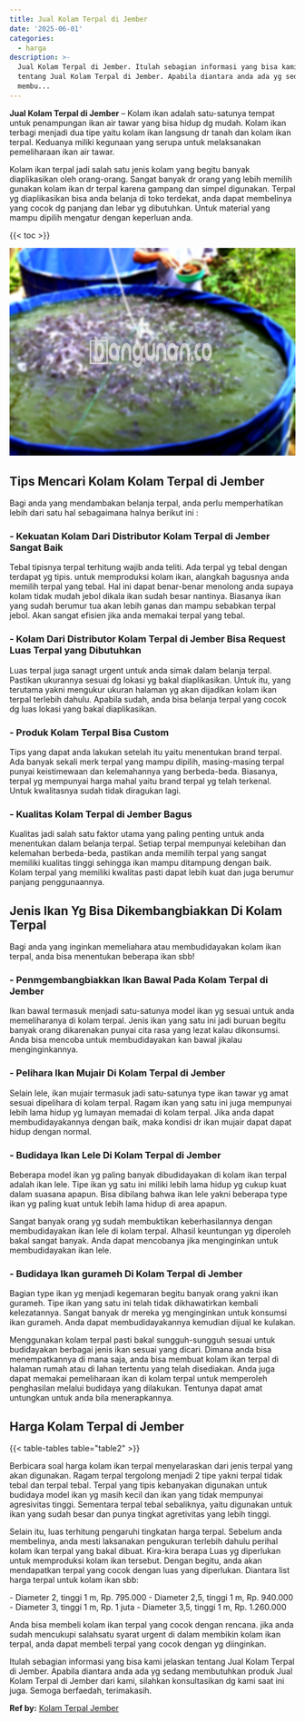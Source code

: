 ```yaml
---
title: Jual Kolam Terpal di Jember
date: '2025-06-01'
categories:
  - harga
description: >-
  Jual Kolam Terpal di Jember. Itulah sebagian informasi yang bisa kami jelaskan
  tentang Jual Kolam Terpal di Jember. Apabila diantara anda ada yg sedang
  membu...
---
```


**Jual Kolam Terpal di Jember** – Kolam ikan adalah satu-satunya tempat untuk penampungan ikan air tawar yang bisa hidup dg mudah. Kolam ikan terbagi menjadi dua tipe yaitu kolam ikan langsung dr tanah dan kolam ikan terpal. Keduanya miliki kegunaan yang serupa untuk melaksanakan pemeliharaan ikan air tawar.

Kolam ikan terpal jadi salah satu jenis kolam yang begitu banyak diaplikasikan oleh orang-orang. Sangat banyak dr orang yang lebih memilih gunakan kolam ikan dr terpal karena gampang dan simpel digunakan. Terpal yg diaplikasikan bisa anda belanja di toko terdekat, anda dapat membelinya yang cocok dg panjang dan lebar yg dibutuhkan. Untuk material yang mampu dipilih mengatur dengan keperluan anda.

{{< toc >}}

![Jual Kolam Terpal di Jember](/images/jual-kolam-terpal-46.png)

## Tips Mencari Kolam Kolam Terpal di Jember

Bagi anda yang mendambakan belanja terpal, anda perlu memperhatikan lebih dari satu hal sebagaimana halnya berikut ini :

### \- Kekuatan Kolam Dari Distributor Kolam Terpal di Jember Sangat Baik

Tebal tipisnya terpal terhitung wajib anda teliti. Ada terpal yg tebal dengan terdapat yg tipis. untuk memproduksi kolam ikan, alangkah bagusnya anda memilih terpal yang tebal. Hal ini dapat benar-benar menolong anda supaya kolam tidak mudah jebol dikala ikan sudah besar nantinya. Biasanya ikan yang sudah berumur tua akan lebih ganas dan mampu sebabkan terpal jebol. Akan sangat efisien jika anda memakai terpal yang tebal.

### \- Kolam Dari Distributor Kolam Terpal di Jember Bisa Request Luas Terpal yang Dibutuhkan

Luas terpal juga sanagt urgent untuk anda simak dalam belanja terpal. Pastikan ukurannya sesuai dg lokasi yg bakal diaplikasikan. Untuk itu, yang terutama yakni mengukur ukuran halaman yg akan dijadikan kolam ikan terpal terlebih dahulu. Apabila sudah, anda bisa belanja terpal yang cocok dg luas lokasi yang bakal diaplikasikan.

### \- Produk Kolam Terpal Bisa Custom

Tips yang dapat anda lakukan setelah itu yaitu menentukan brand terpal. Ada banyak sekali merk terpal yang mampu dipilih, masing-masing terpal punyai keistimewaan dan kelemahannya yang berbeda-beda. Biasanya, terpal yg mempunyai harga mahal yaitu brand terpal yg telah terkenal. Untuk kwalitasnya sudah tidak diragukan lagi.

### \- Kualitas Kolam Terpal di Jember Bagus

Kualitas jadi salah satu faktor utama yang paling penting untuk anda menentukan dalam belanja terpal. Setiap terpal mempunyai kelebihan dan kelemahan berbeda-beda, pastikan anda memilih terpal yang sangat memiliki kualitas tinggi sehingga ikan mampu ditampung dengan baik. Kolam terpal yang memiliki kwalitas pasti dapat lebih kuat dan juga berumur panjang penggunaannya.

## Jenis Ikan Yg Bisa Dikembangbiakkan Di Kolam Terpal

Bagi anda yang inginkan memeliahara atau membudidayakan kolam ikan terpal, anda bisa menentukan beberapa ikan sbb!

### \- Penmgembangbiakkan Ikan Bawal Pada Kolam Terpal di Jember

Ikan bawal termasuk menjadi satu-satunya model ikan yg sesuai untuk anda memeliharanya di kolam terpal. Jenis ikan yang satu ini jadi buruan begitu banyak orang dikarenakan punyai cita rasa yang lezat kalau dikonsumsi. Anda bisa mencoba untuk membudidayakan kan bawal jikalau menginginkannya.

### \- Pelihara Ikan Mujair Di Kolam Terpal di Jember

Selain lele, ikan mujair termasuk jadi satu-satunya type ikan tawar yg amat sesuai dipelihara di kolam terpal. Ragam ikan yang satu ini juga mempunyai lebih lama hidup yg lumayan memadai di kolam terpal. Jika anda dapat membudidayakannya dengan baik, maka kondisi dr ikan mujair dapat dapat hidup dengan normal.

### \- Budidaya Ikan Lele Di Kolam Terpal di Jember

Beberapa model ikan yg paling banyak dibudidayakan di kolam ikan terpal adalah ikan lele. Tipe ikan yg satu ini miliki lebih lama hidup yg cukup kuat dalam suasana apapun. Bisa dibilang bahwa ikan lele yakni beberapa type ikan yg paling kuat untuk lebih lama hidup di area apapun.

Sangat banyak orang yg sudah membuktikan keberhasilannya dengan membudidayakan ikan lele di kolam terpal. Alhasil keuntungan yg diperoleh bakal sangat banyak. Anda dapat mencobanya jika menginginkan untuk membudidayakan ikan lele.

### \- Budidaya Ikan gurameh Di Kolam Terpal di Jember

Bagian type ikan yg menjadi kegemaran begitu banyak orang yakni ikan gurameh. Tipe ikan yang satu ini telah tidak dikhawatirkan kembali kelezatannya. Sangat banyak dr mereka yg menginginkan untuk konsumsi ikan gurameh. Anda dapat membudidayakannya kemudian dijual ke kulakan.

Menggunakan kolam terpal pasti bakal sungguh-sungguh sesuai untuk budidayakan berbagai jenis ikan sesuai yang dicari. Dimana anda bisa menempatkannya di mana saja, anda bisa membuat kolam ikan terpal di halaman rumah atau di lahan tertentu yang telah disediakan. Anda juga dapat memakai pemeliharaan ikan di kolam terpal untuk memperoleh penghasilan melalui budidaya yang dilakukan. Tentunya dapat amat untungkan untuk anda bila menerapkannya.

## Harga Kolam Terpal di Jember

{{< table-tables table="table2" >}}

Berbicara soal harga kolam ikan terpal menyelaraskan dari jenis terpal yang akan digunakan. Ragam terpal tergolong menjadi 2 tipe yakni terpal tidak tebal dan terpal tebal. Terpal yang tipis kebanyakan digunakan untuk budidaya model ikan yg masih kecil dan ikan yang tidak mempunyai agresivitas tinggi. Sementara terpal tebal sebaliknya, yaitu digunakan untuk ikan yang sudah besar dan punya tingkat agretivitas yang lebih tinggi.

Selain itu, luas terhitung pengaruhi tingkatan harga terpal. Sebelum anda membelinya, anda mesti laksanakan pengukuran terlebih dahulu perihal kolam ikan terpal yang bakal dibuat. Kira-kira berapa Luas yg diperlukan untuk memproduksi kolam ikan tersebut. Dengan begitu, anda akan mendapatkan terpal yang cocok dengan luas yang diperlukan. Diantara list harga terpal untuk kolam ikan sbb:

\- Diameter 2, tinggi 1 m, Rp. 795.000 - Diameter 2,5, tinggi 1 m, Rp. 940.000 - Diameter 3, tinggi 1 m, Rp. 1 juta - Diameter 3,5, tinggi 1 m, Rp. 1.260.000

Anda bisa membeli kolam ikan terpal yang cocok dengan rencana. jika anda sudah mencukupi salahsatu syarat urgent di dalam membikin kolam ikan terpal, anda dapat membeli terpal yang cocok dengan yg diinginkan.

Itulah sebagian informasi yang bisa kami jelaskan tentang Jual Kolam Terpal di Jember. Apabila diantara anda ada yg sedang membutuhkan produk Jual Kolam Terpal di Jember dari kami, silahkan konsultasikan dg kami saat ini juga. Semoga berfaedah, terimakasih.

**Ref by:** [Kolam Terpal Jember](https://id.wikipedia.org/wiki/Kolam)
